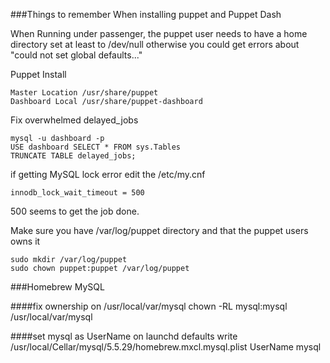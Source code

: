 ###Things to remember When installing puppet and Puppet Dash


When Running under passenger, the puppet user needs to have a home directory set at least to /dev/null
otherwise you could get errors about "could not set global defaults..."

Puppet Install
```
Master Location /usr/share/puppet
Dashboard Local /usr/share/puppet-dashboard
```

Fix overwhelmed delayed_jobs
```
mysql -u dashboard -p
USE dashboard SELECT * FROM sys.Tables
TRUNCATE TABLE delayed_jobs;
```	
if getting MySQL lock error edit the /etc/my.cnf 
```
innodb_lock_wait_timeout = 500
```
500 seems to get the job done.

Make sure you have /var/log/puppet directory and that the puppet users owns it
```
sudo mkdir /var/log/puppet
sudo chown puppet:puppet /var/log/puppet
```

###Homebrew MySQL

####fix ownership on /usr/local/var/mysql
	chown -RL mysql:mysql /usr/local/var/mysql	


####set mysql as UserName on launchd 
	defaults write /usr/local/Cellar/mysql/5.5.29/homebrew.mxcl.mysql.plist UserName mysql	

